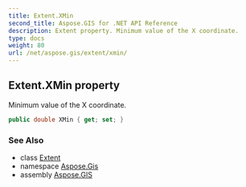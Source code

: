 ```yaml
---
title: Extent.XMin
second_title: Aspose.GIS for .NET API Reference
description: Extent property. Minimum value of the X coordinate.
type: docs
weight: 80
url: /net/aspose.gis/extent/xmin/
---
```

## Extent.XMin property

Minimum value of the X coordinate.

```csharp
public double XMin { get; set; }
```

### See Also

* class [Extent](../)
* namespace [Aspose.Gis](../../extent/)
* assembly [Aspose.GIS](../../../)


